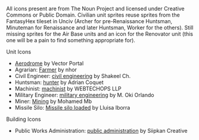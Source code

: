 All icons present are from The Noun Project and licensed under Creative Commons or Public Domain. Civilian unit sprites reuse sprites from the FantasyHex tileset in Unciv (Archer for pre-Renaissance Huntsman, Minuteman for Renaissance and later Huntsman, Worker for the others). Still missing sprites for the Air Base units and an icon for the Renovator unit (this one will be a pain to find something appropriate for).

Unit Icons
- [Aerodrome](https://thenounproject.com/icon/aerodrome-4431755/) by Vector Portal
- Agrarian: [Farmer](https://thenounproject.com/icon/farmer-4999060/) by nhor
- Civil Engineer: [civil engineering](https://thenounproject.com/icon/civil-engineering-4974406/) by Shakeel Ch.
- Huntsman: [hunter](https://thenounproject.com/icon/hunter-4516833/) by Adrian Coquet
- Machinist: [machinist](https://thenounproject.com/icon/machinist-2289694/) by WEBTECHOPS LLP
- Military Engineer: [military engineering](https://thenounproject.com/icon/military-engineering-5268736/) by M. Oki Orlando
- Miner: [Mining](https://thenounproject.com/icon/mining-2005016/) by Mohamed Mb
- Missile Silo: [Missile silo loaded](https://thenounproject.com/icon/missile-silo-loaded-1604987/) by Lluisa Iborra

Building Icons
- Public Works Administration: [public administration](https://thenounproject.com/icon/public-administration-3503053/) by Siipkan Creative

